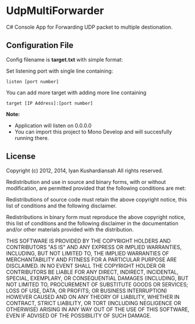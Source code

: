 UdpMultiForwarder
=================

C# Console App for Forwarding UDP packet to multiple destionation.

Configuration File
------------------

Config filename is **target.txt** with simple format:

Set listening port with single line containing: 

```
listen [port number]
```

You can add more target with adding more line containing

```
target [IP Address]:[port number]
```

**Note:**

- Application will listen on 0.0.0.0
- You can import this project to Mono Develop and will succesfully running there.

License
-------
Copyright (c) 2012, 2014, Iyan Kushardiansah All rights reserved.

Redistribution and use in source and binary forms, with or without modification, are permitted provided that the following conditions are met:

Redistributions of source code must retain the above copyright notice, this list of conditions and the following disclaimer.

Redistributions in binary form must reproduce the above copyright notice, this list of conditions and the following disclaimer in the documentation and/or other materials provided with the distribution.

THIS SOFTWARE IS PROVIDED BY THE COPYRIGHT HOLDERS AND CONTRIBUTORS "AS IS" AND ANY EXPRESS OR IMPLIED WARRANTIES, INCLUDING, BUT NOT LIMITED TO, THE IMPLIED WARRANTIES OF MERCHANTABILITY AND FITNESS FOR A PARTICULAR PURPOSE ARE DISCLAIMED. IN NO EVENT SHALL THE COPYRIGHT HOLDER OR CONTRIBUTORS BE LIABLE FOR ANY DIRECT, INDIRECT, INCIDENTAL, SPECIAL, EXEMPLARY, OR CONSEQUENTIAL DAMAGES (INCLUDING, BUT NOT LIMITED TO, PROCUREMENT OF SUBSTITUTE GOODS OR SERVICES; LOSS OF USE, DATA, OR PROFITS; OR BUSINESS INTERRUPTION) HOWEVER CAUSED AND ON ANY THEORY OF LIABILITY, WHETHER IN CONTRACT, STRICT LIABILITY, OR TORT (INCLUDING NEGLIGENCE OR OTHERWISE) ARISING IN ANY WAY OUT OF THE USE OF THIS SOFTWARE, EVEN IF ADVISED OF THE POSSIBILITY OF SUCH DAMAGE.
